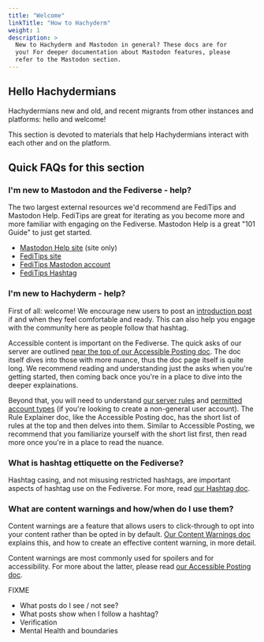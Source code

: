 ```yaml
---
title: "Welcome"
linkTitle: "How to Hachyderm"
weight: 1
description: >
  New to Hachyderm and Mastodon in general? These docs are for
  you! For deeper documentation about Mastodon features, please
  refer to the Mastodon section.
---
```


## Hello Hachydermians

Hachydermians new and old, and recent migrants from other instances
and platforms: hello and welcome!

This section is devoted to materials that help Hachydermians interact
with each other and on the platform.

## Quick FAQs for this section

### I'm new to Mastodon and the Fediverse - help?

The two largest external resources we'd recommend are FediTips and Mastodon Help.
FediTips are great for iterating as you become more and more familiar with engaging
on the Fediverse. Mastodon Help is a great "101 Guide" to just get started.

* [Mastodon Help site](https://mastodon.help/) (site only)
* [FediTips site](https://fedi.tips)
* [FediTips Mastodon account](https://mstdn.social/@FediTips/)
* [FediTips Hashtag](https://hachyderm.io/tags/FediTips)

### I'm new to Hachyderm - help?

First of all: welcome! We encourage new users to post an [introduction post](https://hachyderm.io/tags/Introduction)
if and when they feel comfortable and ready. This can also help you engage with the community
here as people follow that hashtag.

Accessible content is important on the Fediverse. The quick asks of our server are outlined
[near the top of our Accessible Posting doc](https://hachyderm.io/tags/Introduction). The doc
itself dives into those with more nuance, thus the doc page itself is quite long. We recommend
reading and understanding just the asks when you're getting started, then coming back once you're
in a place to dive into the deeper explainations.

Beyond that, you will need to understand [our server rules](/docs/server-rules/)
and [permitted account types](/docs/account-types/) (if you're looking to create a non-general
user account). The Rule Explainer doc, like the Accessible Posting doc, has the short
list of rules at the top and then delves into them. Similar to Accessible Posting, we recommend
that you familiarize yourself with the short list first, then read more once you're in a
place to read the nuance.

### What is hashtag ettiquette on the Fediverse?

Hashtag casing, and not misusing restricted hashtags, are important
aspects of hashtag use on the Fediverse. For more, read [our Hashtag
doc](hashtags/).

### What are content warnings and how/when do I use them?

Content warnings are a feature that allows users to click-through to opt into
your content rather than be opted in by default. [Our Content Warnings doc](content-warnings/)
explains this, and how to create an effective content warning, in more detail.

Content warnings are most commonly used for spoilers and for accessibility. For more about
the latter, please read [our Accessible Posting doc](accessible-posts/).


FIXME

* What posts do I see / not see?
* What posts show when I follow a hashtag?
* Verification
* Mental Health and boundaries
